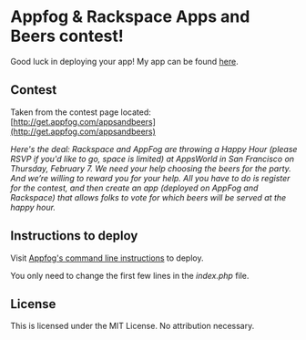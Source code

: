 Appfog & Rackspace Apps and Beers contest!
==============
Good luck in deploying your app! My app can be found [here](contestwinner.rs.af.cm).

Contest
--------------
Taken from the contest page located: [http://get.appfog.com/appsandbeers](http://get.appfog.com/appsandbeers)


_Here's the deal: Rackspace and AppFog are throwing a Happy Hour (please RSVP if you'd like to go, space is limited) at AppsWorld in San Francisco on Thursday, February 7. We need your help choosing the beers for the party. And we’re willing to reward you for your help. 
All you have to do is register for the contest, and then create an app (deployed on AppFog and Rackspace) that allows folks to vote for which beers will be served at the happy hour._


Instructions to deploy
--------------
Visit [Appfog's command line instructions](http://blog.appfog.com/getting-started-with-appfogs-command-line/) to deploy. 

You only need to change the first few lines in the _index.php_ file.
    <?php
    /* Source by Sam Snelling (@snellingmobile) and licensed under the MIT License.
     All photo's and copyrights belong to their respective companys. */
    /* CHANGE THESE VALUES */
    $developerID = 'samsnelling1234567890'; // Your Appfog developer ID
    $googleAnalytics = "UA-38166115-1"; // If you want to track the website via Google Analytics!
     /* NO MORE CHANING! */
     ?>

License
--------------
This is licensed under the MIT License. No attribution necessary.